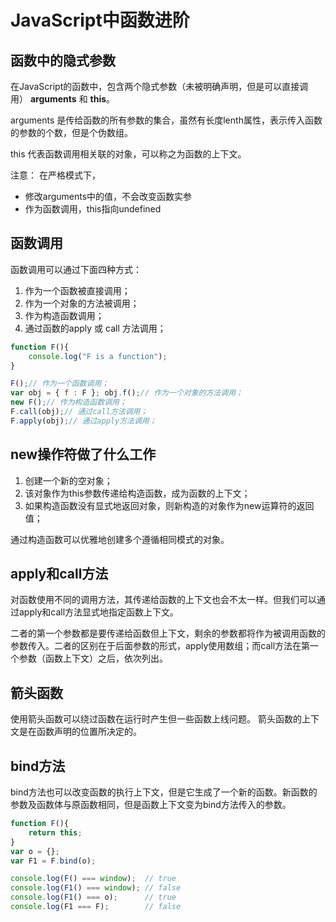 # JavaScript中函数进阶

## 函数中的隐式参数

在JavaScript的函数中，包含两个隐式参数（未被明确声明，但是可以直接调用） **arguments** 和 **this**。

arguments 是传给函数的所有参数的集合，虽然有长度lenth属性，表示传入函数的参数的个数，但是个伪数组。

this 代表函数调用相关联的对象，可以称之为函数的上下文。

注意： 在严格模式下，

- 修改arguments中的值，不会改变函数实参
- 作为函数调用，this指向undefined

## 函数调用

函数调用可以通过下面四种方式：

1. 作为一个函数被直接调用；
2. 作为一个对象的方法被调用；
3. 作为构造函数调用；
4. 通过函数的apply 或 call 方法调用；

```javascript
function F(){
    console.log("F is a function");
}

F();// 作为一个函数调用；
var obj = { f : F }; obj.f();// 作为一个对象的方法调用；
new F();// 作为构造函数调用；
F.call(obj);// 通过call方法调用；
F.apply(obj);// 通过apply方法调用；
```

## new操作符做了什么工作

1. 创建一个新的空对象；
2. 该对象作为this参数传递给构造函数，成为函数的上下文；
3. 如果构造函数没有显式地返回对象，则新构造的对象作为new运算符的返回值；

通过构造函数可以优雅地创建多个遵循相同模式的对象。

## apply和call方法

对函数使用不同的调用方法，其传递给函数的上下文也会不太一样。但我们可以通过apply和call方法显式地指定函数上下文。

二者的第一个参数都是要传递给函数但上下文，剩余的参数都将作为被调用函数的参数传入。二者的区别在于后面参数的形式，apply使用数组；而call方法在第一个参数（函数上下文）之后，依次列出。

## 箭头函数

使用箭头函数可以绕过函数在运行时产生但一些函数上线问题。 箭头函数的上下文是在函数声明的位置所决定的。

## bind方法
bind方法也可以改变函数的执行上下文，但是它生成了一个新的函数。新函数的参数及函数体与原函数相同，但是函数上下文变为bind方法传入的参数。

```javascript
function F(){
    return this;
}
var o = {};
var F1 = F.bind(o);

console.log(F() === window);  // true
console.log(F1() === window); // false
console.log(F1() === o);      // true
console.log(F1 === F);        // false
```